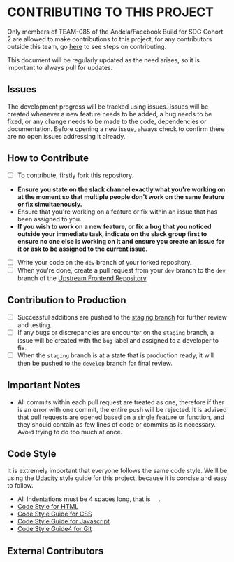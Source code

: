 # CONTRIBUTING TO THIS PROJECT

Only members of TEAM-085 of the Andela/Facebook Build for SDG Cohort 2 are allowed to make contributions to this project, for any contributors outside this team, go [here](#external-contributors) to see steps on contributing.

This document will be regularly updated as the need arises, so it is important to always pull for updates.

## Issues

The development progress will be tracked using issues. Issues will be created whenever a new feature needs to be added, a bug needs to be fixed, or any change needs to be made to the code, dependencies or documentation. Before opening a new issue, always check to confirm there are no open issues addressing it already.

## How to Contribute

-   [ ] To contribute, firstly fork this repository.
-   **Ensure you state on the slack channel exactly what you're working on at the moment so that multiple people don't work on the same feature or fix simultaenously.**
-   Ensure that you're working on a feature or fix within an issue that has been assigned to you.
-   **If you wish to work on a new feature, or fix a bug that you noticed outside your immediate task, indicate on the slack group first to ensure no one else is working on it and ensure you create an issue for it or ask to be assigned to the current issue.**
-   [ ] Write your code on the `dev` branch of your forked repository.
-   [ ] When you're done, create a pull request from your `dev` branch to the `dev` branch of the [Upstream Frontend Repository](https://github.com/BuildForSDGCohort2/Team-085-Frontend/tree/dev)

## Contribution to Production
-   [ ] Successful additions are pushed to the [staging branch](https://github.com/BuildForSDGCohort2/Team-085-Frontend/tree/staging) for further review and testing.
-   [ ] If any bugs or discrepancies are encounter on the `staging` branch, a issue will be created with the `bug` label and assigned to a developer to fix.
-   [ ] When the `staging` branch is at a state that is production ready, it will then be pushed to the `develop` branch for final review.

## Important Notes

-   All commits within each pull request are treated as one, therefore if ther is an error with one commit, the entire push will be rejected. It is advised that pull requests are opened based on a single feature or function, and they should contain as few lines of code or commits as is necessary. Avoid trying to do too much at once.

## Code Style
It is extremely important that everyone follows the same code style. We'll be using the [Udacity](udacity.com) style guide for this project, because it is concise and easy to follow.

-   All Indentations must be 4 spaces long, that is `  `.
-   [Code Style for HTML](http://udacity.github.io/frontend-nanodegree-styleguide/index.html)
-   [Code Style Guide for CSS](http://udacity.github.io/frontend-nanodegree-styleguide/css.html)
-   [Code Style Guide for Javascript](http://udacity.github.io/frontend-nanodegree-styleguide/javascript.html)
-   [Code Style Guide4 for Git](https://udacity.github.io/git-styleguide/)

## External Contributors
